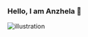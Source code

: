 ### Hello, I am Anzhela 👋


![illustration](https://user-images.githubusercontent.com/59295431/137599834-502d36a4-ec21-4505-ba56-ad5ae8e2222f.jpeg)
